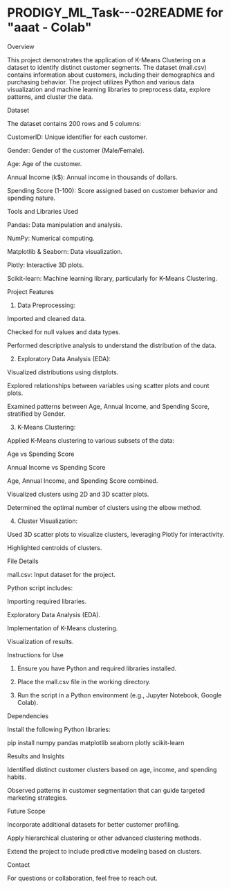 # PRODIGY_ML_Task---02README for "aaat - Colab"
Overview

This project demonstrates the 
application of K-Means Clustering on a dataset to identify distinct customer segments. The dataset (mall.csv) contains information about customers, including their demographics and purchasing behavior. The project utilizes Python and various data visualization and machine learning libraries to preprocess data, explore patterns, and cluster the data.

Dataset

The dataset contains 200 rows and 5 columns:

CustomerID: Unique identifier for each customer.

Gender: Gender of the customer (Male/Female).

Age: Age of the customer.

Annual Income (k$): Annual income in thousands of dollars.

Spending Score (1-100): Score assigned based on customer behavior and spending nature.


Tools and Libraries Used

Pandas: Data manipulation and analysis.

NumPy: Numerical computing.

Matplotlib & Seaborn: Data visualization.

Plotly: Interactive 3D plots.

Scikit-learn: Machine learning library, particularly for K-Means Clustering.


Project Features

1. Data Preprocessing:

Imported and cleaned data.

Checked for null values and data types.

Performed descriptive analysis to understand the distribution of the data.



2. Exploratory Data Analysis (EDA):

Visualized distributions using distplots.

Explored relationships between variables using scatter plots and count plots.

Examined patterns between Age, Annual Income, and Spending Score, stratified by Gender.



3. K-Means Clustering:

Applied K-Means clustering to various subsets of the data:

Age vs Spending Score

Annual Income vs Spending Score

Age, Annual Income, and Spending Score combined.


Visualized clusters using 2D and 3D scatter plots.

Determined the optimal number of clusters using the elbow method.



4. Cluster Visualization:

Used 3D scatter plots to visualize clusters, leveraging Plotly for interactivity.

Highlighted centroids of clusters.




File Details

mall.csv: Input dataset for the project.

Python script includes:

Importing required libraries.

Exploratory Data Analysis (EDA).

Implementation of K-Means clustering.

Visualization of results.



Instructions for Use

1. Ensure you have Python and required libraries installed.


2. Place the mall.csv file in the working directory.


3. Run the script in a Python environment (e.g., Jupyter Notebook, Google Colab).



Dependencies

Install the following Python libraries:

pip install numpy pandas matplotlib seaborn plotly scikit-learn

Results and Insights

Identified distinct customer clusters based on age, income, and spending habits.

Observed patterns in customer segmentation that can guide targeted marketing strategies.


Future Scope

Incorporate additional datasets for better customer profiling.

Apply hierarchical clustering or other advanced clustering methods.

Extend the project to include predictive modeling based on clusters.


Contact

For questions or collaboration, feel free to reach out.

